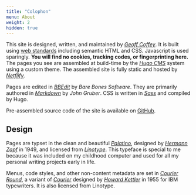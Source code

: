 ```yaml
---
title: "Colophon"
menu: About
weight: 2
hidden: true
---
```


This site is designed, written, and maintained by <a rel="author" href="/me">*Geoff Coffey*</a>.  It is built using [web standards][w3c] including semantic HTML and CSS. Javascript is used sparingly. **You will find no cookies, tracking codes, or fingerprinting here.** The pages you see are assembled at build-time by the *[Hugo CMS][hugo]* system using a custom theme. The assembled site is fully static and hosted by *[Netflify][netlify]*.

Pages are edited in *[BBEdit][bbedit]* by *Bare Bones Software*. They are primarily authored in *[Markdown][md]* by *John Gruber*. CSS is written in *[Sass][sass]* and compiled by Hugo.

Pre-assembled source code of the site is available on [GitHub][github].

[hugo]: https://gohugo.io
[netlify]: https://www.netlify.com
[w3c]: https://www.w3.org/standards/
[github]: https://github.com/gwcoffey/gwcoffey.com
[bbedit]: https://www.barebones.com/products/bbedit/
[md]: https://daringfireball.net/projects/markdown/
[sass]: https://sass-lang.com

## Design

Pages are typset in the clean and beautiful *[Palatino][palatino]*, designed by *[Hermann Zapf][zapf]* in 1949, and licensed from *[Linotype][linotype]*. This typeface is special to me because it was included on my childhood computer and used for all my personal writing projects early in life.

Menus, code styles, and other non-content metadata are set in *[Courier Round][round]*, a variant of *[Courier][courier]* designed by *[Howard Kettler][kettler]* in 1955 for IBM typewriters. It is also licensed from Linotype.

[palatino]: https://en.wikipedia.org/wiki/Palatino
[zapf]: https://en.wikipedia.org/wiki/Hermann_Zapf
[round]: https://www.linotype.com/1148095/courier-lt-round-family.html
[courier]: https://en.wikipedia.org/wiki/Courier_(typeface)
[kettler]: https://www.linotype.com/3315/howard-kettler.html
[linotype]: http://linotype.com
